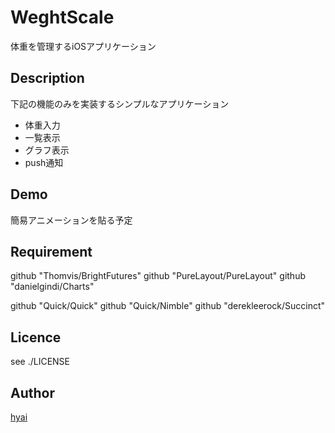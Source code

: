 WeghtScale
====

体重を管理するiOSアプリケーション

## Description

下記の機能のみを実装するシンプルなアプリケーション
- 体重入力
- 一覧表示
- グラフ表示
- push通知

## Demo

簡易アニメーションを貼る予定

## Requirement

github "Thomvis/BrightFutures"
github "PureLayout/PureLayout"
github "danielgindi/Charts"

github "Quick/Quick"
github "Quick/Nimble"
github "derekleerock/Succinct"

## Licence

see ./LICENSE

## Author

[hyai](https://github.com/hyai0323)
